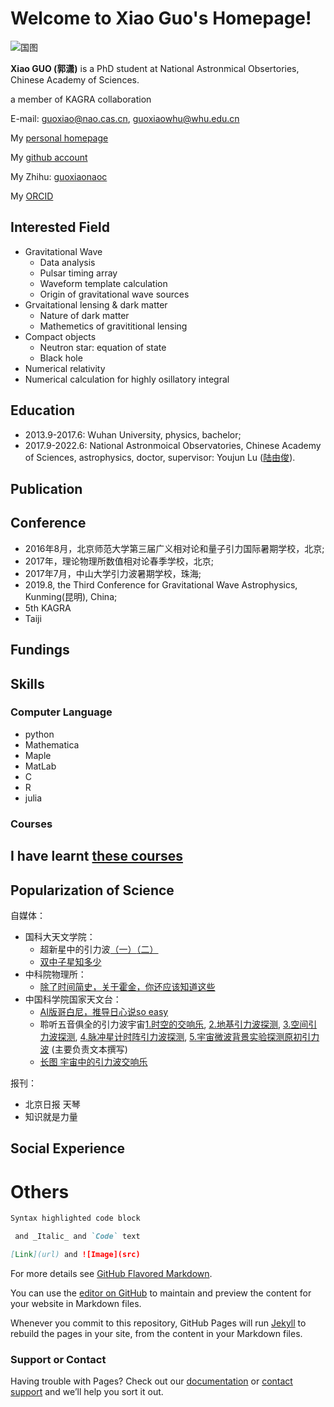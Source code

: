 # Welcome to Xiao Guo's Homepage!
![国图](https://raw.githubusercontent.com/guoxiaowhu/Xiao_Guo/gh-pages/National_Lib.jpg)


**Xiao GUO (郭潇)** is a PhD student at National Astronmical Obsertories, Chinese Academy of Sciences.

a member of KAGRA collaboration

E-mail: guoxiao@nao.cas.cn, guoxiaowhu@whu.edu.cn

My [personal homepage](https://guoxiaowhu.github.io/Xiao_Guo/)

My [github account](https://github.com/guoxiaowhu)

My Zhihu: [guoxiaonaoc](https://www.zhihu.com/people/guoxiaonaoc)

My [ORCID](https://orcid.org/0000-0001-5174-0760)

## Interested Field
- Gravitational Wave 
  - Data analysis
  - Pulsar timing array
  - Waveform template calculation
  - Origin of gravitational wave sources 
- Grvaitational lensing & dark matter
  - Nature of dark matter
  - Mathemetics of gravititional lensing
- Compact objects
  - Neutron star: equation of state
  - Black hole
- Numerical relativity
- Numerical calculation for highly osillatory integral


## Education
- 2013.9-2017.6: Wuhan University, physics, bachelor;
- 2017.9-2022.6: National Astronmoical Observatories, Chinese Academy of Sciences, astrophysics, doctor, supervisor: Youjun Lu ([陆由俊](http://sourcedb.naoc.cas.cn/cn/naoexpert/200907/t20090706_2000324.html)). 

## Publication



## Conference
- 2016年8月，北京师范大学第三届广义相对论和量子引力国际暑期学校，北京;
- 2017年，理论物理所数值相对论春季学校，北京;
- 2017年7月，中山大学引力波暑期学校，珠海;
- 2019.8, the Third Conference for Gravitational Wave Astrophysics, Kunming(昆明), China;
-  5th KAGRA
-  Taiji 

## Fundings

## Skills
### Computer Language
- python
- Mathematica
- Maple
- MatLab
- C
- R
- julia

### Courses
I have learnt [these courses](https://github.com/guoxiaowhu/Courses)  
---
## Popularization of Science
自媒体：
- 国科大天文学院：
  - 超新星中的引力波[（一）](https://mp.weixin.qq.com/s/eqoXf2i_EkzhbxffdFO9lg)[（二）](https://mp.weixin.qq.com/s/aIjLWk3Auughyb4JVpGn8A)
  - [双中子星知多少](https://mp.weixin.qq.com/s/v0l248CcaGNPzEnmBjZkTw)
- 中科院物理所：
  - [除了时间简史，关于霍金，你还应该知道这些](https://mp.weixin.qq.com/s/yEJJHT_dYrHFAAgfOkxSNw)
- 中国科学院国家天文台：
  - [AI版哥白尼，推导日心说so easy](https://mp.weixin.qq.com/s/ljJSsdUOxPN1YoPBxEeKnQ)
  - 聆听五音俱全的引力波宇宙[1.时空的交响乐](https://mp.weixin.qq.com/s/gH6diX0DKBpRS94A2a2neQ), [2.地基引力波探测](https://mp.weixin.qq.com/s/zeMZAd0crOVD4eFVSJstGw), [3.空间引力波探测](https://mp.weixin.qq.com/s/_gLJK6AtBStHksEGaMAsDQ), [4.脉冲星计时阵引力波探测](https://mp.weixin.qq.com/s/GL4d2mTMsBbughjHwFNhgg), [5.宇宙微波背景实验探测原初引力波](https://mp.weixin.qq.com/s/XB0ZF2RGuctBEdgXC6Ew_g) (主要负责文本撰写)
  - [长图 宇宙中的引力波交响乐](https://mp.weixin.qq.com/s/8UL9jsTFznpwoOQB-hnS8Q)

报刊：
- 北京日报 天琴
- 知识就是力量 

## Social Experience


# Others

```markdown
Syntax highlighted code block

 and _Italic_ and `Code` text

[Link](url) and ![Image](src)
```

For more details see [GitHub Flavored Markdown](https://guides.github.com/features/mastering-markdown/).

You can use the [editor on GitHub](https://github.com/guoxiaowhu/MyHomePage/edit/gh-pages/index.md) to maintain and preview the content for your website in Markdown files.

Whenever you commit to this repository, GitHub Pages will run [Jekyll](https://jekyllrb.com/) to rebuild the pages in your site, from the content in your Markdown files.

### Support or Contact

Having trouble with Pages? Check out our [documentation](https://docs.github.com/categories/github-pages-basics/) or [contact support](https://support.github.com/contact) and we’ll help you sort it out.

